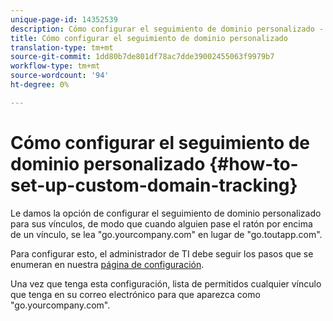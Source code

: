 ```yaml
---
unique-page-id: 14352539
description: Cómo configurar el seguimiento de dominio personalizado - Documentos de marketing - Documentación del producto
title: Cómo configurar el seguimiento de dominio personalizado
translation-type: tm+mt
source-git-commit: 1dd80b7de801df78ac7dde39002455063f9979b7
workflow-type: tm+mt
source-wordcount: '94'
ht-degree: 0%

---
```



# Cómo configurar el seguimiento de dominio personalizado {#how-to-set-up-custom-domain-tracking}

Le damos la opción de configurar el seguimiento de dominio personalizado para sus vínculos, de modo que cuando alguien pase el ratón por encima de un vínculo, se lea &quot;go.yourcompany.com&quot; en lugar de &quot;go.toutapp.com&quot;.

Para configurar esto, el administrador de TI debe seguir los pasos que se enumeran en nuestra [página de configuración](https://toutapp.com/custom_tracking_domain).

Una vez que tenga esta configuración, lista de permitidos cualquier vínculo que tenga en su correo electrónico para que aparezca como &quot;go.yourcompany.com&quot;.
